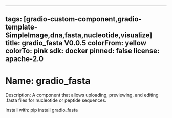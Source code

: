 
---
tags: [gradio-custom-component,gradio-template-SimpleImage,dna,fasta,nucleotide,visualize]
title: gradio_fasta V0.0.5
colorFrom: yellow
colorTo: pink
sdk: docker
pinned: false
license: apache-2.0
---


# Name: gradio_fasta

Description: A component that allows uploading, previewing, and editing .fasta files for nucleotide or peptide sequences.

Install with: pip install gradio_fasta